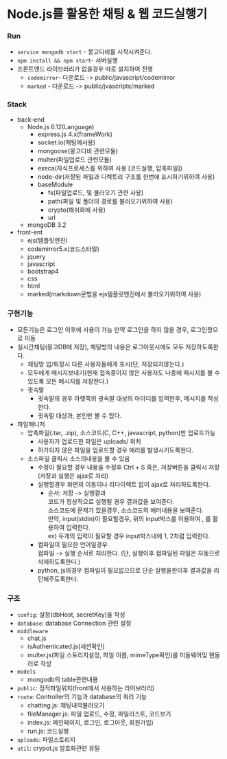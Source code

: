 
# Node.js를 활용한 채팅 & 웹 코드실행기
  
  
### Run
- `service mongodb start` - 몽고디비를 시작시켜준다.  
- `npm install && npm start`- 서버실행
- 프론트앤드 라이브러리가 없을경우 따로 설치하여 진행
    - `codemirror`- 다운로드 -> public/javascript/codemirror
    - `marked` - 다운로드 -> public/jvascripts/marked 

### Stack
- back-end
    - Node.js 6.12(Language)
        - express.js 4.x(frameWork)
	    - socket.io(채팅에사용)
	    - mongoose(몽고디비 관련모듈)
	    - multer(파일업로드 관련모듈)
        - execa(자식프로세스를 위하여 사용 [코드실행, 압축파일])
        - node-dir(저장된 파일과 디렉토리 구조를 한번에 표시하기위하여 사용)
	    - baseModule
	        - fs(파일업로드, 및 불러오기 관련 사용)
	        - path(파일 및 폴더의 경로를 불러오기위하여 사용)
	        - crypto(해쉬화에 사용)
            - url
    - mongoDB 3.2
- front-ent
    - ejs(템플릿엔진)
    - codemirror5.x(코드스타일)
    - jquery
    - javascript
    - bootstrap4
    - css
    - html
    - marked(markdown문법을 ejs템플릿엔진에서 불러오기위하여 사용)  
    
### 구현기능
- 모든기능은 로그인 이후에 사용이 가능 만약 로그인을 하지 않을 경우, 로그인창으로 이동
- 실시간채팅(몽고DB에 저장), 채팅방의 내용은 로그아웃시에도 모두 저장하도록한다.
    - 채팅방 입/퇴장시 다른 사용자들에게 표시(단, 저장되지않는다.)
    - 모두에게 메시지보내기(현재 접속중이지 않은 사용자도 나중에 메시지를 볼 수 있도록 모든 메시지를 저장한다.)
    - 귓속말
        - 귓속말의 경우 아랫쪽의 귓속말 대상의 아이디를 입력한후, 메시지를 작성한다.
        - 귓속말 대상과, 본인만 볼 수 있다.
- 파일매니저
    - 압축파일(.tar, .zip), 소스코드(C, C++, javascript, python)만 업로드가능
        - 사용자가 업로드한 파일은 uploads/ 위치
        - 허가되지 않은 파일을 업로드할 경우 에러를 발생시키도록한다.
    - 소스파일 클릭시 소스의내용을 볼 수 있음
        - 수정이 필요할 경우 내용을 수정후 Ctrl + S 혹은, 저장버튼을 클릭시 저장(저장과 실행은 ajax로 처리)
        - 실행할경우 화면의 이동이나 리다이렉트 없이 ajax로 처리하도록한다.  
            - 순서: 저장 -> 실행결과  
            코드가 정상적으로 실행될 경우 결과값을 보여준다.  
            소스코드에 문제가 있을경우, 소스코드의 애러내용을 보여준다.  
            만약, input(stdin)이 필요할경우, 위의 input박스를 이용하여 , 를 활용하여 입력한다.  
            ex) 두개의 입력이 필요할 경우 input박스내에 1, 2처럼 입력한다.
        - 컴파일이 필요한 언어일경우   
          컴파일 -> 실행 순서로 처리한다. (단, 실행이후 컴파일된 파일은 자동으로 삭제하도록한다.)
        - python, js의경우 컴파일이 필요없으므로 단순 실행을한이후 결과값을 리턴해주도록한다.

### 구조
- `config`: 설정(dbHost, secretKey)을 작성
- `database`: database Connection 관련 설정
- `middleware` 
    - chat.js
    - isAuthenticated.js(세션확인)
    - multer.js(파일 스토리지설정, 파일 이름, mimeType확인)를 미들웨어및 핸들러로 작성  
- `models`
    - mongodb의 table관련내용  
- `public`: 정적파일위치(front에서 사용하는 라이브러리)
- `route`: Controller의 기능과 database의 쿼리 기능  
    - chatting.js: 채팅내역불러오기
    - fileManager.js: 파일 업로드, 수정, 파일리스트, 코드보기
    - index.js: 메인페이지, 로그인, 로그아웃, 회원가입)
    - run.js: 코드실행
- `uploads`: 파일스토리지
- `util`: crypot.js 암호화관련 유틸